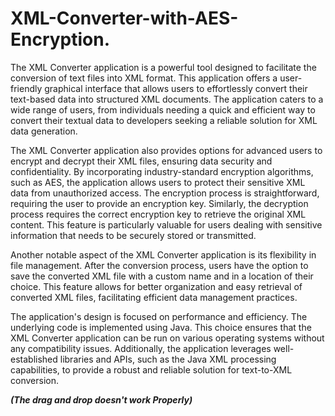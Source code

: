 # XML-Converter-with-AES-Encryption.

The XML Converter application is a powerful tool designed to facilitate the conversion of text files into XML format. This application offers a user-friendly graphical interface that allows users to effortlessly convert their text-based data into structured XML documents. The application caters to a wide range of users, from individuals needing a quick and efficient way to convert their textual data to developers seeking a reliable solution for XML data generation.

The XML Converter application also provides options for advanced users to encrypt and decrypt their XML files, ensuring data security and confidentiality. By incorporating industry-standard encryption algorithms, such as AES, the application allows users to protect their sensitive XML data from unauthorized access. The encryption process is straightforward, requiring the user to provide an encryption key. Similarly, the decryption process requires the correct encryption key to retrieve the original XML content. This feature is particularly valuable for users dealing with sensitive information that needs to be securely stored or transmitted.

Another notable aspect of the XML Converter application is its flexibility in file management. After the conversion process, users have the option to save the converted XML file with a custom name and in a location of their choice. This feature allows for better organization and easy retrieval of converted XML files, facilitating efficient data management practices.

The application's design is focused on performance and efficiency. The underlying code is implemented using Java. This choice ensures that the XML Converter application can be run on various operating systems without any compatibility issues. Additionally, the application leverages well-established libraries and APIs, such as the Java XML processing capabilities, to provide a robust and reliable solution for text-to-XML conversion.

***(The drag and drop doesn't work Properly)***
